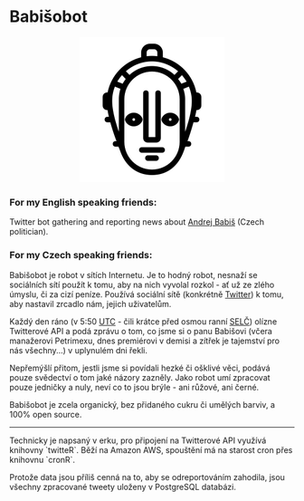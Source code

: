 # Babišobot

<p align="center">
  <img src="mugshot.png" alt="Maschinenmensch"/>
</p>

### For my English speaking friends:
Twitter bot gathering and reporting news about [Andrej Babiš](https://en.wikipedia.org/wiki/Andrej_Babi%C5%A1) (Czech politician).

### For my Czech speaking friends:
Babišobot je robot v sítích Internetu. Je to hodný robot, nesnaží se sociálních sítí použít k tomu, aby na nich vyvolal rozkol - ať už ze zlého úmyslu, či za cizí peníze. Používá sociální sítě (konkrétně [Twitter](https://twitter.com/babisobot)) k tomu, aby nastavil zrcadlo nám, jejich uživatelům.

Každý den ráno (v 5:50 [UTC](https://cs.wikipedia.org/wiki/Koordinovan%C3%BD_sv%C4%9Btov%C3%BD_%C4%8Das) - čili krátce před osmou ranní [SELČ](https://cs.wikipedia.org/wiki/St%C5%99edoevropsk%C3%BD_letn%C3%AD_%C4%8Das)) olízne Twitterové API a podá zprávu o tom, co jsme si o panu Babišovi (včera manažerovi Petrimexu, dnes premiérovi v demisi a zítřek je tajemství pro nás všechny...) v uplynulém dni řekli.  

Nepřemýšlí přitom, jestli jsme si povídali hezké či ošklivé věci, podává pouze svědectví o tom jaké názory zazněly. Jako robot umí zpracovat pouze jedničky a nuly, neví co to jsou brýle - ani růžové, ani černé.

Babišobot je zcela organický, bez přidaného cukru či umělých barviv, a 100% open source.
<hr>
Technicky je napsaný v erku, pro připojení na Twitterové API využívá knihovny `twitteR`. Běží na Amazon AWS, spouštění má na starost cron přes knihovnu `cronR`.  

Protože data jsou příliš cenná na to, aby se odreportováním zahodila, jsou všechny zpracované tweety uloženy v PostgreSQL databázi.
